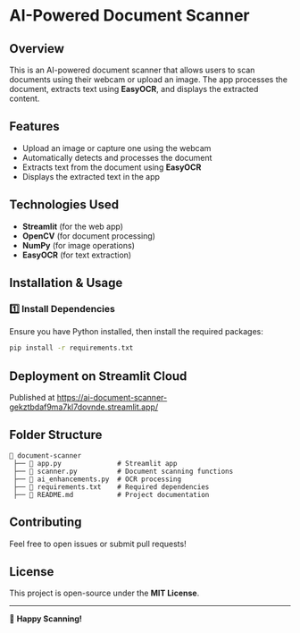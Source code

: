 # AI-Powered Document Scanner

## Overview
This is an AI-powered document scanner that allows users to scan documents using their webcam or upload an image. The app processes the document, extracts text using **EasyOCR**, and displays the extracted content.

## Features
- Upload an image or capture one using the webcam
- Automatically detects and processes the document
- Extracts text from the document using **EasyOCR**
- Displays the extracted text in the app

## Technologies Used
- **Streamlit** (for the web app)
- **OpenCV** (for document processing)
- **NumPy** (for image operations)
- **EasyOCR** (for text extraction)

## Installation & Usage
### 1️⃣ Install Dependencies
Ensure you have Python installed, then install the required packages:
```sh
pip install -r requirements.txt
```

## Deployment on Streamlit Cloud
Published at https://ai-document-scanner-gekztbdaf9ma7kl7dovnde.streamlit.app/ 

## Folder Structure
```
📂 document-scanner
 ├── 📄 app.py              # Streamlit app
 ├── 📄 scanner.py          # Document scanning functions
 ├── 📄 ai_enhancements.py  # OCR processing
 ├── 📄 requirements.txt    # Required dependencies
 ├── 📄 README.md           # Project documentation
```

## Contributing
Feel free to open issues or submit pull requests!

## License
This project is open-source under the **MIT License**.

---

🚀 **Happy Scanning!**


